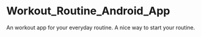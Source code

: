 # Workout_Routine_Android_App
An workout app for your everyday routine. A nice way to start your routine.
